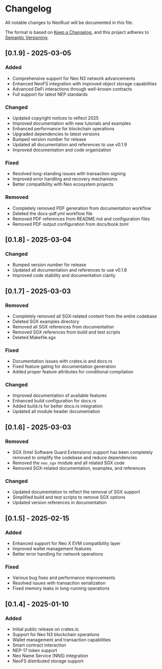 # Changelog

All notable changes to NeoRust will be documented in this file.

The format is based on [Keep a Changelog](https://keepachangelog.com/en/1.0.0/),
and this project adheres to [Semantic Versioning](https://semver.org/spec/v2.0.0.html).

## [0.1.9] - 2025-03-05

### Added
- Comprehensive support for Neo N3 network advancements
- Enhanced NeoFS integration with improved object storage capabilities
- Advanced DeFi interactions through well-known contracts
- Full support for latest NEP standards

### Changed
- Updated copyright notices to reflect 2025
- Improved documentation with new tutorials and examples
- Enhanced performance for blockchain operations
- Upgraded dependencies to latest versions
- Bumped version number for release
- Updated all documentation and references to use v0.1.9
- Improved documentation and code organization

### Fixed
- Resolved long-standing issues with transaction signing
- Improved error handling and recovery mechanisms
- Better compatibility with Neo ecosystem projects

### Removed
- Completely removed PDF generation from documentation workflow
- Deleted the docs-pdf.yml workflow file
- Removed PDF references from README.md and configuration files
- Removed PDF output configuration from docs/book.toml

## [0.1.8] - 2025-03-04

### Changed
- Bumped version number for release
- Updated all documentation and references to use v0.1.8
- Improved code stability and documentation clarity

## [0.1.7] - 2025-03-03

### Removed
- Completely removed all SGX-related content from the entire codebase
- Deleted SGX examples directory
- Removed all SGX references from documentation
- Removed SGX references from build and test scripts
- Deleted Makefile.sgx

### Fixed
- Documentation issues with crates.io and docs.rs
- Fixed feature gating for documentation generation
- Added proper feature attributes for conditional compilation

### Changed
- Improved documentation of available features
- Enhanced build configuration for docs.rs
- Added build.rs for better docs.rs integration
- Updated all module header documentation

## [0.1.6] - 2025-03-03

### Removed
- SGX (Intel Software Guard Extensions) support has been completely removed to simplify the codebase and reduce dependencies
- Removed the `neo_sgx` module and all related SGX code
- Removed SGX-related documentation, examples, and references

### Changed
- Updated documentation to reflect the removal of SGX support
- Simplified build and test scripts to remove SGX options
- Updated version references in documentation

## [0.1.5] - 2025-02-15

### Added
- Enhanced support for Neo X EVM compatibility layer
- Improved wallet management features
- Better error handling for network operations

### Fixed
- Various bug fixes and performance improvements
- Resolved issues with transaction serialization
- Fixed memory leaks in long-running operations

## [0.1.4] - 2025-01-10

### Added
- Initial public release on crates.io
- Support for Neo N3 blockchain operations
- Wallet management and transaction capabilities
- Smart contract interaction
- NEP-17 token support
- Neo Name Service (NNS) integration
- NeoFS distributed storage support 